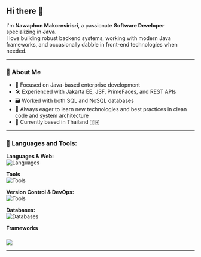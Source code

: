 ## Hi there 👋

I'm **Nawaphon Makornsirisri**, a passionate **Software Developer** specializing in **Java**.  
I love building robust backend systems, working with modern Java frameworks, and occasionally dabble in front-end technologies when needed.

---

### 💼 About Me
- 🔧 Focused on Java-based enterprise development
- 🛠️ Experienced with Jakarta EE, JSF, PrimeFaces, and REST APIs
- 🗃️ Worked with both SQL and NoSQL databases
- 🧠 Always eager to learn new technologies and best practices in clean code and system architecture
- 📌 Currently based in Thailand 🇹🇭

---

### 🧰 Languages and Tools:

<p align="left">

  <!-- Programming Languages & Web -->
  <strong>Languages & Web:</strong><br/>
  <img src="https://skillicons.dev/icons?i=java,python,html,css,javascript&theme=light" alt="Languages" />
  <!-- Tools -->
  <strong>Tools</strong><br/>
  <img src="https://skillicons.dev/icons?i=postman,eclipse,idea,pycharm&theme=light" alt="Tools" />
  <br/>

  <strong>Version Control & DevOps:</strong><br/>
  <img src="https://skillicons.dev/icons?i=git,docker&theme=light" alt="Tools" />
  <br/>

  <!-- Databases -->
  <strong>Databases:</strong><br/>
  <img src="https://skills.syvixor.com/api/icons?i=mysql,postgres,mongodb,sqlite,redis,cassandra,oracle&theme=light" alt="Databases"/>
  <br/>
  <!-- Frameworks / Platforms -->
  <strong>Frameworks</strong><br/>

  <!-- Jakarta EE icon -->
  <span style="display: inline-flex; align-items: center; gap: 12px; margin-top: 8px;">
    <img src="https://skills.syvixor.com/api/icons?i=jakartaee,spring,fastapi&theme=light"/>
  </span>

</p>

---
